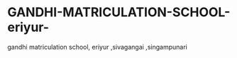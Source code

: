 # GANDHI-MATRICULATION-SCHOOL-eriyur-
gandhi matriculation school, eriyur ,sivagangai ,singampunari
